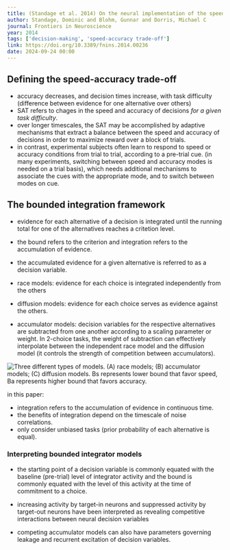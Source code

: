 ```yaml
---
title: (Standage et al. 2014) On the neural implementation of the speed-accuracy trade-off
author: Standage, Dominic and Blohm, Gunnar and Dorris, Michael C
journal: Frontiers in Neuroscience
year: 2014
tags: ['decision-making', 'speed-accuracy trade-off']
link: https://doi.org/10.3389/fnins.2014.00236
date: 2024-09-24 00:00
---
```


## Defining the speed-accuracy trade-off

- accuracy decreases, and decision times increase, with task difficulty (difference between evidence for one alternative over others)
- SAT refers to chages in the speed and accuracy of decisions *for a given task difficulty*. 
- over longer timescales, the SAT may be accomplished by adaptive mechanisms that extract a balance between the speed and accuracy of decisions in order to maximize reward over a block of trials. 
- in contrast, experimental subjects often learn to respond to speed or accuracy conditions from trial to trial, according to a pre-trial cue. (in many experiments, switching between speed and accuracy modes is needed on a trial basis), which needs additional mechanisms to associate the cues with the appropriate mode, and to switch between modes on cue. 

## The bounded integration framework

- evidence for each alternative of a decision is integrated until the running total for one of the alternatives reaches a critetion level. 
- the bound refers to the criterion and integration refers to the accumulation of evidence. 
- the accumulated evidence for a given alternative is referred to as a decision variable. 

- race models: evidence for each choice is integrated independently from the others
- diffusion models: evidence for each choice serves as evidence against the others. 
- accumulator models: decision variables for the respective alternatives are subtracted from one another according to a scaling parameter or weight. In 2-choice tasks, the weight of subtraction can effectively interpolate between the independent race model and the diffusion model (it controls the strength of competition between accumulators).

![Three different types of models. (A) race models; (B) accumulator models; (C) diffusion models. Bs represents lower bound that favor speed, Ba represents higher bound that favors accuracy. ](/img/standage-2014-1.png)

in this paper:
- integration refers to the accumulation of evidence in continuous time. 
- the benefits of integration depend on the timescale of noise correlations.
- only consider unbiased tasks (prior probability of each alternative is equal). 

### Interpreting bounded integrator models

- the starting point of a decision variable is commonly equated with the baseline (pre-trial) level of integrator activity and the bound is commonly equated with the level of this activity at the time of commitment to a choice. 
- increasing activity by target-in neurons and suppressed activity by target-out neurons have been interpreted as revealing competitive interactions between neural decision variables

- competing accumulator models can also have parameters governing leakage and recurrent excitation of decision variables. 